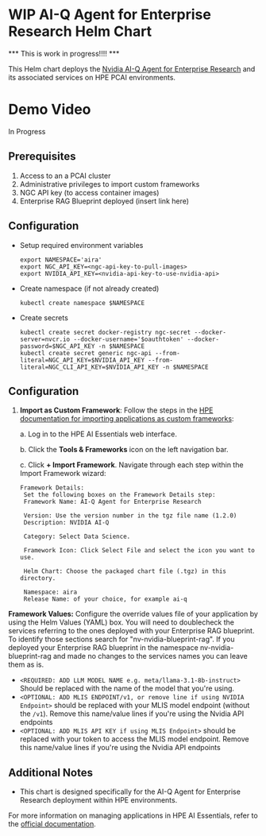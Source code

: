 # WIP AI-Q Agent for Enterprise Research Helm Chart

*** This is work in progress!!!! ***

This Helm chart deploys the [Nvidia AI-Q Agent for Enterprise Research](https://github.com/NVIDIA-AI-Blueprints/aiq-research-assistant) and its associated services on HPE PCAI environments.

# Demo Video
In Progress

## Prerequisites

1. Access to an a PCAI cluster
2. Administrative privileges to import custom frameworks
3. NGC API key (to access container images)
4. Enterprise RAG Blueprint deployed (insert link here)

## Configuration
- Setup required environment variables
    ```
    export NAMESPACE='aira'
    export NGC_API_KEY=<ngc-api-key-to-pull-images>
    export NVIDIA_API_KEY=<nvidia-api-key-to-use-nvidia-api>
    ```

- Create namespace (if not already created)
    ```
    kubectl create namespace $NAMESPACE
    ```
- Create secrets
    ```
    kubectl create secret docker-registry ngc-secret --docker-server=nvcr.io --docker-username='$oauthtoken' --docker-password=$NGC_API_KEY -n $NAMESPACE
    kubectl create secret generic ngc-api --from-literal=NGC_API_KEY=$NVIDIA_API_KEY --from-literal=NGC_CLI_API_KEY=$NVIDIA_API_KEY -n $NAMESPACE
    ```


## Configuration

1. **Import as Custom Framework**:
   Follow the steps in the [HPE documentation for importing applications as custom frameworks](https://support.hpe.com/hpesc/public/docDisplay?docId=a00aie16hen_us&page=ManageClusters/importing-applications.html):

   a. Log in to the HPE AI Essentials web interface.
   
   b. Click the **Tools & Frameworks** icon on the left navigation bar.
   
   c. Click **+ Import Framework**. Navigate through each step within the Import Framework wizard:

       Framework Details: 
        Set the following boxes on the Framework Details step:
        Framework Name: AI-Q Agent for Enterprise Research

        Version: Use the version number in the tgz file name (1.2.0)
        Description: NVIDIA AI-Q 

        Category: Select Data Science.

        Framework Icon: Click Select File and select the icon you want to use.
        
        Helm Chart: Choose the packaged chart file (.tgz) in this directory.
        
        Namespace: aira
        Release Name: of your choice, for example ai-q
        
    
    
**Framework Values:**
 Configure the override values file of your application by using the Helm Values (YAML) box. You will need to doublecheck the services referring to the ones deployed with your Enterprise RAG blueprint. To identify those sections search for "nv-nvidia-blueprint-rag". If you deployed your Enterprise RAG blueprint in the namespace nv-nvidia-blueprint-rag and made no changes to the services names you can leave them as is.

* `<REQUIRED: ADD LLM MODEL NAME e.g. meta/llama-3.1-8b-instruct>` Should be replaced with the name of the model that you're using.
* `<OPTIONAL: ADD MLIS ENDPOINT/v1, or remove line if using NVIDIA Endpoint>` should be replaced with your MLIS model endpoint (without the `/v1`). Remove this name/value lines if you're using the Nvidia API endpoints
* `<OPTIONAL: ADD MLIS API KEY if using MLIS Endpoint>` should be replaced with your token to access the MLIS model endpoint. Remove this name/value lines if you're using the Nvidia API endpoints


## Additional Notes

- This chart is designed specifically for the AI-Q Agent for Enterprise Research deployment within HPE environments.

For more information on managing applications in HPE AI Essentials, refer to the [official documentation](https://support.hpe.com/hpesc/public/docDisplay?docId=a00aie16hen_us&page=ManageClusters/importing-applications.html).
